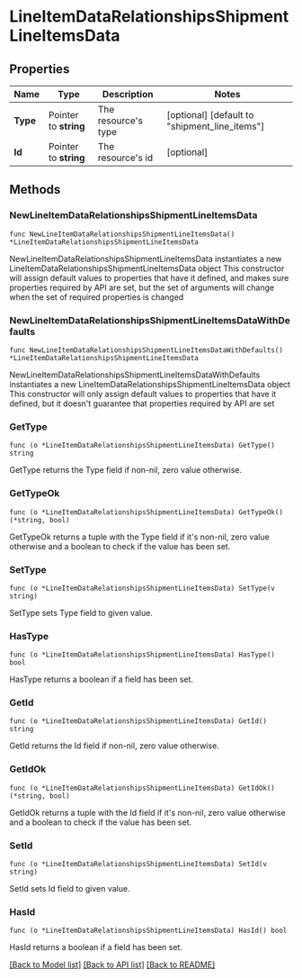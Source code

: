 # LineItemDataRelationshipsShipmentLineItemsData

## Properties

Name | Type | Description | Notes
------------ | ------------- | ------------- | -------------
**Type** | Pointer to **string** | The resource&#39;s type | [optional] [default to "shipment_line_items"]
**Id** | Pointer to **string** | The resource&#39;s id | [optional] 

## Methods

### NewLineItemDataRelationshipsShipmentLineItemsData

`func NewLineItemDataRelationshipsShipmentLineItemsData() *LineItemDataRelationshipsShipmentLineItemsData`

NewLineItemDataRelationshipsShipmentLineItemsData instantiates a new LineItemDataRelationshipsShipmentLineItemsData object
This constructor will assign default values to properties that have it defined,
and makes sure properties required by API are set, but the set of arguments
will change when the set of required properties is changed

### NewLineItemDataRelationshipsShipmentLineItemsDataWithDefaults

`func NewLineItemDataRelationshipsShipmentLineItemsDataWithDefaults() *LineItemDataRelationshipsShipmentLineItemsData`

NewLineItemDataRelationshipsShipmentLineItemsDataWithDefaults instantiates a new LineItemDataRelationshipsShipmentLineItemsData object
This constructor will only assign default values to properties that have it defined,
but it doesn't guarantee that properties required by API are set

### GetType

`func (o *LineItemDataRelationshipsShipmentLineItemsData) GetType() string`

GetType returns the Type field if non-nil, zero value otherwise.

### GetTypeOk

`func (o *LineItemDataRelationshipsShipmentLineItemsData) GetTypeOk() (*string, bool)`

GetTypeOk returns a tuple with the Type field if it's non-nil, zero value otherwise
and a boolean to check if the value has been set.

### SetType

`func (o *LineItemDataRelationshipsShipmentLineItemsData) SetType(v string)`

SetType sets Type field to given value.

### HasType

`func (o *LineItemDataRelationshipsShipmentLineItemsData) HasType() bool`

HasType returns a boolean if a field has been set.

### GetId

`func (o *LineItemDataRelationshipsShipmentLineItemsData) GetId() string`

GetId returns the Id field if non-nil, zero value otherwise.

### GetIdOk

`func (o *LineItemDataRelationshipsShipmentLineItemsData) GetIdOk() (*string, bool)`

GetIdOk returns a tuple with the Id field if it's non-nil, zero value otherwise
and a boolean to check if the value has been set.

### SetId

`func (o *LineItemDataRelationshipsShipmentLineItemsData) SetId(v string)`

SetId sets Id field to given value.

### HasId

`func (o *LineItemDataRelationshipsShipmentLineItemsData) HasId() bool`

HasId returns a boolean if a field has been set.


[[Back to Model list]](../README.md#documentation-for-models) [[Back to API list]](../README.md#documentation-for-api-endpoints) [[Back to README]](../README.md)


